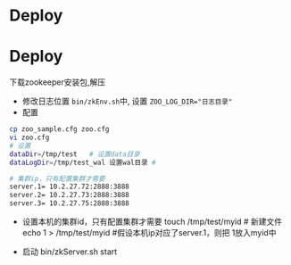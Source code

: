# Deploy

# Deploy
下载zookeeper安装包,解压

* 修改日志位置 
  `bin/zkEnv.sh`中, 设置 `ZOO_LOG_DIR="日志目录"`
* 配置 
```bash
cp zoo_sample.cfg zoo.cfg
vi zoo.cfg
# 设置 
dataDir=/tmp/test   # 设置data目录
dataLogDir=/tmp/test_wal 设置wal目录 #

# 集群ip，只有配置集群才需要
server.1= 10.2.27.72:2888:3888
server.2= 10.2.27.73:2888:3888
server.3= 10.2.27.75:2888:3888
 ```
 
* 设置本机的集群id，只有配置集群才需要
touch /tmp/test/myid # 新建文件
echo 1 > /tmp/test/myid  #假设本机ip对应了server.1，则把 1放入myid中

* 启动 bin/zkServer.sh start
